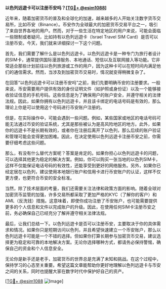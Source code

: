**以色列远遊卡可以注册币安吗？[[TG💪+ @esim1088](https://t.me/s/esim1088)]**

近年来，随着加密货币的普及和全球化的加速，越来越多的人开始关注数字货币交易所，比如币安（Binance）。币安作为全球最大的加密货币交易平台之一，吸引了来自世界各地的用户。然而，对于一些生活在特定地区的用户来说，可能会面临一些限制或者疑问，比如持有以色列远遊卡（Israel Travel SIM Card）是否可以注册币安。今天，我们就来详细探讨一下这个问题。

首先，我们需要了解什么是以色列远遊卡。以色列远遊卡是一种专门为旅行者设计的SIM卡，通常提供国际漫游服务、本地通话、短信以及互联网接入等功能。它非常适合那些计划前往以色列旅游或工作的用户，因为这种卡可以在短时间内满足他们的通信需求。然而，当涉及到加密货币交易时，情况就变得稍微复杂了。

在回答“以色列远遊卡可以注册币安吗”之前，我们先要明确币安的注册要求。一般来说，币安需要用户提供有效的身份证明文件（如护照或身份证）以及一个能够接收验证信息的手机号码。这些信息是为了确保用户的账户安全，并遵守相关的法律法规。因此，如果你拥有以色列远遊卡，并且该卡绑定的电话号码是有效的，那么理论上你是可以使用这个号码进行币安账户注册的。

但是，在实际操作中，可能会遇到一些问题。例如，某些国家或地区的电话号码可能无法通过币安的验证系统，尤其是那些被认为是高风险地区的地方。此外，如果你的远遊卡不是长期有效的，或者你在注册后离开了以色列，那么后续的账户验证和管理可能会变得更加困难。因此，在决定使用以色列远遊卡注册币安之前，你需要仔细考虑这些问题。

那么，有没有什么替代方案呢？答案是肯定的。如果你担心以色列远遊卡的问题，可以选择其他更为稳定的解决方案。例如，你可以购买一张当地的以色列SIM卡，这样不仅能保证电话号码的有效性，还能享受到更好的网络服务。另外，如果你已经定居在以色列，建议使用本地银行账户和信用卡进行币安账户的认证，这样不仅更方便，也更符合币安的安全标准。

当然，除了技术层面的考量，我们还需要关注法律和政策方面的影响。随着全球对加密货币监管的加强，许多交易所都采取了更加严格的KYC（了解你的客户）和AML（反洗钱）措施。这意味着，即使你成功注册了币安账户，也可能需要提供更多的个人信息和文件以完成账户的升级。因此，在使用任何SIM卡注册币安之前，务必确保自己已经充分了解并遵守相关法律法规。

最后，让我们总结一下。以色列远遊卡是否可以注册币安，主要取决于你的具体需求和情况。如果你只是短期访问以色列，并且希望快速建立一个币安账户，那么以色列远遊卡可能是一个不错的选择。但如果你打算长期参与加密货币交易，建议选择更为稳定和可靠的本地解决方案。无论你选择哪种方式，都请务必保持警惕，确保自己的资金和个人信息安全。

无论你是新手还是老手，加密货币的世界总是充满了未知和挑战。在这个过程中，保持学习的心态至关重要。希望这篇文章能帮助你更好地理解以色列远遊卡与币安之间的关系，同时也提醒大家在数字时代中保护好自己的资产。

[[TG💪+ @esim1088](https://t.me/s/esim1088) ![Image](https://i.postimg.cc/4NQfJmqS/Snipaste-2025-05-13-00-14-12.png)]